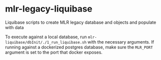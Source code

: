 # mlr-legacy-liquibase
Liquibase scripts to create MLR legacy database and objects and populate with data

To execute against a local database, run `mlr-liquibase/dbInit/./1_run_liquibase.sh` with the necessary arguments.  If running against a dockerized postgres database, make sure the `MLR_PORT` argument is set to the port that docker exposes.
